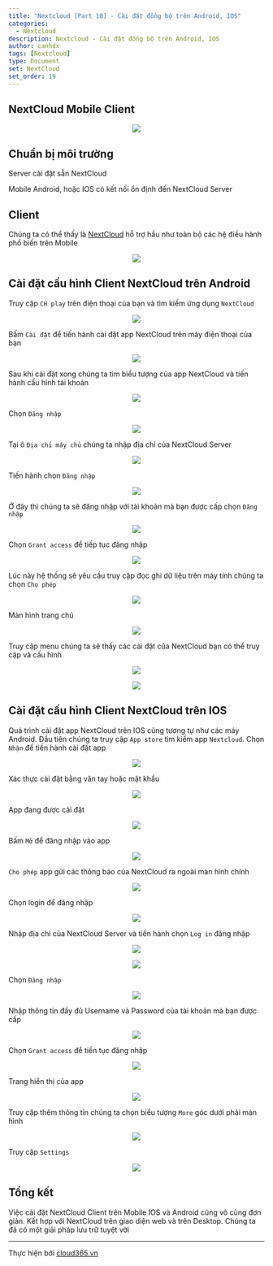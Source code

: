 ```yaml
---
title: "Nextcloud [Part 10] - Cài đặt đồng bộ trên Android, IOS"
categories:
  - Nextcloud
description: Nextcloud - Cài đặt đồng bộ trên Android, IOS
author: canhdx
tags: [Nextcloud]
type: Document
set: NextCloud
set_order: 19
---
```


## NextCloud Mobile Client

<p align="center">
<img src="/images/img-nextcloud/nextcloud-007.png">
</p>

## Chuẩn bị môi trường

Server cài đặt sẵn NextCloud

Mobile Android, hoặc IOS có kết nối ổn định đến NextCloud Server

## Client

Chúng ta có thể thấy là <a href="https://nextcloud.com/install/#install-clients" target="_blank">NextCloud</a> hỗ trợ hầu như toàn bộ các hệ điều hành phổ biến trên Mobile

<p align="center">
<img src="/images/img-nextcloud/nextcloud-035.png">
</p>

## Cài đặt cấu hình Client NextCloud trên Android

Truy cập `CH play` trên điện thoại của bạn và tìm kiếm ứng dụng `NextCloud`
<p align="center">
<img src="/images/img-nextcloud/nextcloud-036.jpg">
</p>

Bấm `Cài đặt` để tiến hành cài đặt app NextCloud trên máy điện thoại của bạn
<p align="center">
<img src="/images/img-nextcloud/nextcloud-037.jpg">
</p>

Sau khi cài đặt xong chúng ta tìm biểu tượng của app NextCloud và tiến hành cấu hình tài khoản
<p align="center">
<img src="/images/img-nextcloud/nextcloud-038.jpg">
</p>

Chọn `Đăng nhập`
<p align="center">
<img src="/images/img-nextcloud/nextcloud-039.jpg">
</p>

Tại ô `Địa chỉ máy chủ` chúng ta nhập địa chỉ của NextCloud Server 
<p align="center">
<img src="/images/img-nextcloud/nextcloud-040.jpg">
</p>

Tiến hành chọn `Đăng nhập`
<p align="center">
<img src="/images/img-nextcloud/nextcloud-041.jpg">
</p>

Ở đây thì chúng ta sẽ đăng nhập với tài khoản mà bạn được cấp chọn `Đăng nhập`
<p align="center">
<img src="/images/img-nextcloud/nextcloud-042.jpg">
</p>

Chọn `Grant access` để tiếp tục đăng nhập
<p align="center">
<img src="/images/img-nextcloud/nextcloud-043.jpg">
</p>

Lúc này hệ thống sẽ yêu cầu truy cập đọc ghi dữ liệu trên máy tính chúng ta chọn `Cho phép`
<p align="center">
<img src="/images/img-nextcloud/nextcloud-044.jpg">
</p>

Màn hình trang chủ
<p align="center">
<img src="/images/img-nextcloud/nextcloud-045.jpg">
</p>

Truy cập menu chúng ta sẽ thấy các cài đặt của NextCloud bạn có thể truy cập và cấu hình
<p align="center">
<img src="/images/img-nextcloud/nextcloud-046.jpg">
</p>

<p align="center">
<img src="/images/img-nextcloud/nextcloud-047.jpg">
</p>

## Cài đặt cấu hình Client NextCloud trên IOS
Quá trình cài đặt app NextCloud trên IOS cũng tương tự như các máy Android. Đầu tiên chúng ta truy cập `App store` tim kiếm app `Nextcloud`. Chọn `Nhận` để tiến hành cài đặt app
<p align="center">
<img src="/images/img-nextcloud/nextcloud-048.jpg">
</p>

Xác thực cài đặt bằng vân tay hoặc mật khẩu
<p align="center">
<img src="/images/img-nextcloud/nextcloud-049.jpg">
</p>

App đang được cài đặt
<p align="center">
<img src="/images/img-nextcloud/nextcloud-050.jpg">
</p>

Bấm `Mở` để đăng nhập vào app
<p align="center">
<img src="/images/img-nextcloud/nextcloud-051.jpg">
</p>

`Cho phép` app gửi các thông báo của NextCloud ra ngoài màn hình chính 
<p align="center">
<img src="/images/img-nextcloud/nextcloud-052.jpg">
</p>

Chọn login để đăng nhập
<p align="center">
<img src="/images/img-nextcloud/nextcloud-053.jpg">
</p>

Nhập địa chỉ của NextCloud Server và tiến hành chọn `Log in` đăng nhập
<p align="center">
<img src="/images/img-nextcloud/nextcloud-055.jpg">
</p>

<p align="center">
<img src="/images/img-nextcloud/nextcloud-056.jpg">
</p>

Chọn `Đăng nhập`
<p align="center">
<img src="/images/img-nextcloud/nextcloud-057.jpg">
</p>

Nhập thông tin đầy đủ Username và Password của tài khoản mà bạn được cấp
<p align="center">
<img src="/images/img-nextcloud/nextcloud-058.jpg">
</p>

Chọn `Grant access` để tiến tục đăng nhập
<p align="center">
<img src="/images/img-nextcloud/nextcloud-059.jpg">
</p>

Trang hiển thị của app 
<p align="center">
<img src="/images/img-nextcloud/nextcloud-060.jpg">
</p>

Truy cập thêm thông tin chúng ta chọn biểu tượng `More` góc dưới phải màn hình
<p align="center">
<img src="/images/img-nextcloud/nextcloud-061.jpg">
</p>

Truy cập `Settings`
<p align="center">
<img src="/images/img-nextcloud/nextcloud-062.jpg">
</p>

## Tổng kết 

Việc cài đặt NextCloud Client trên Mobile IOS và Android cũng vô cùng đơn giản. Kết hợp với NextCloud trên giao diện web và trên Desktop. Chúng ta đã có một giải pháp lưu trữ tuyệt vời

---

Thực hiện bởi <a href="https://cloud365.vn/" target="_blank">cloud365.vn</a>
